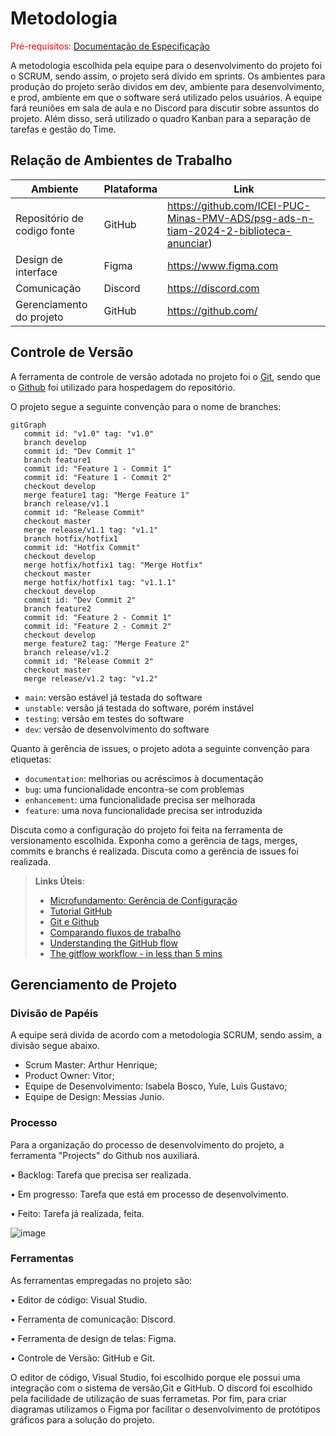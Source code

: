 
# Metodologia

<span style="color:red">Pré-requisitos: <a href="2-Especificação do Projeto.md"> Documentação de Especificação</a></span>

A metodologia escolhida pela equipe para o desenvolvimento do projeto foi o SCRUM, sendo assim, o projeto será divido em sprints. Os ambientes para produção do projeto serão dividos em dev, ambiente para desenvolvimento, e prod, ambiente em que o software será utilizado pelos usuários. A equipe fará reuniões em sala de aula e no Discord para discutir sobre assuntos do projeto. Além disso, será utilizado o quadro Kanban para a separação de tarefas e gestão do Time.

## Relação de Ambientes de Trabalho

| Ambiente | Plataforma | Link       |
|----------|------------|------------|
| Repositório de codigo fonte | GitHub  | https://github.com/ICEI-PUC-Minas-PMV-ADS/psg-ads-n-tiam-2024-2-biblioteca-anunciar)|
| Design de interface  |    Figma | https://www.figma.com |
| Comunicação  | Discord | https://discord.com |
| Gerenciamento do projeto | GitHub    | https://github.com/|

## Controle de Versão

A ferramenta de controle de versão adotada no projeto foi o
[Git](https://git-scm.com/), sendo que o [Github](https://github.com)
foi utilizado para hospedagem do repositório.

O projeto segue a seguinte convenção para o nome de branches:

```mermaid
gitGraph
   commit id: "v1.0" tag: "v1.0"
   branch develop
   commit id: "Dev Commit 1"
   branch feature1
   commit id: "Feature 1 - Commit 1"
   commit id: "Feature 1 - Commit 2"
   checkout develop
   merge feature1 tag: "Merge Feature 1"
   branch release/v1.1
   commit id: "Release Commit"
   checkout master
   merge release/v1.1 tag: "v1.1"
   branch hotfix/hotfix1
   commit id: "Hotfix Commit"
   checkout develop
   merge hotfix/hotfix1 tag: "Merge Hotfix"
   checkout master
   merge hotfix/hotfix1 tag: "v1.1.1"
   checkout develop
   commit id: "Dev Commit 2"
   branch feature2
   commit id: "Feature 2 - Commit 1"
   commit id: "Feature 2 - Commit 2"
   checkout develop
   merge feature2 tag: "Merge Feature 2"
   branch release/v1.2
   commit id: "Release Commit 2"
   checkout master
   merge release/v1.2 tag: "v1.2"
```

- `main`: versão estável já testada do software
- `unstable`: versão já testada do software, porém instável
- `testing`: versão em testes do software
- `dev`: versão de desenvolvimento do software

Quanto à gerência de issues, o projeto adota a seguinte convenção para
etiquetas:

- `documentation`: melhorias ou acréscimos à documentação
- `bug`: uma funcionalidade encontra-se com problemas
- `enhancement`: uma funcionalidade precisa ser melhorada
- `feature`: uma nova funcionalidade precisa ser introduzida

Discuta como a configuração do projeto foi feita na ferramenta de versionamento escolhida. Exponha como a gerência de tags, merges, commits e branchs é realizada. Discuta como a gerência de issues foi realizada.

> **Links Úteis**:
> - [Microfundamento: Gerência de Configuração](https://pucminas.instructure.com/courses/87878/)
> - [Tutorial GitHub](https://guides.github.com/activities/hello-world/)
> - [Git e Github](https://www.youtube.com/playlist?list=PLHz_AreHm4dm7ZULPAmadvNhH6vk9oNZA)
>  - [Comparando fluxos de trabalho](https://www.atlassian.com/br/git/tutorials/comparing-workflows)
> - [Understanding the GitHub flow](https://guides.github.com/introduction/flow/)
> - [The gitflow workflow - in less than 5 mins](https://www.youtube.com/watch?v=1SXpE08hvGs)

## Gerenciamento de Projeto

### Divisão de Papéis

A equipe será divida de acordo com a metodologia SCRUM, sendo assim, a divisão segue abaixo.
 
- Scrum Master: Arthur Henrique;
- Product Owner: Vitor;
- Equipe de Desenvolvimento: Isabela Bosco, Yule, Luis Gustavo;
- Equipe de Design: Messias Junio.

### Processo

Para a organização do processo de desenvolvimento do projeto, a ferramenta "Projects" do Github nos auxiliará.

  • Backlog: Tarefa que precisa ser realizada.
  
  • Em progresso: Tarefa que está em processo de desenvolvimento.
  
  • Feito: Tarefa já realizada, feita.

![image](https://github.com/user-attachments/assets/8219e23b-7d0d-41b5-a0a7-baabfb0cb3a7)

### Ferramentas

As ferramentas empregadas no projeto são:

  • Editor de código: Visual Studio.
  
  • Ferramenta de comunicação: Discord.
  
  • Ferramenta de design de telas: Figma.
  
  • Controle de Versão: GitHub e Git.

O editor de código, Visual Studio, foi escolhido porque ele possui uma integração com o sistema de versão,Git e GitHub. O discord foi escolhido pela facilidade de utilização de suas ferrametas. Por fim, para criar diagramas utilizamos o Figma por facilitar o desenvolvimento de protótipos gráficos para a solução do projeto.
